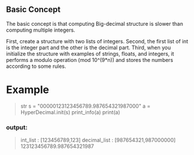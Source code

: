 Basic Concept
-------------
The basic concept is that computing Big-decimal structure is slower than computing multiple integers.

First, create a structure with two lists of integers.
Second, the first list of int is the integer part and the other is the decimal part.
Third, when you initialize the structure with examples of strings, floats, and integers, it performs a modulo operation (mod 10^(9*n)) and stores the numbers according to some rules.

# Example

> str s = "00000123123456789.987654321987000"
> a = HyperDecimal.init(s)
> print_info(a)
> print(a)

### output:
> int_list : [123456789,123]
> decimal_list : [987654321,987000000]
> 123123456789.987654321987

